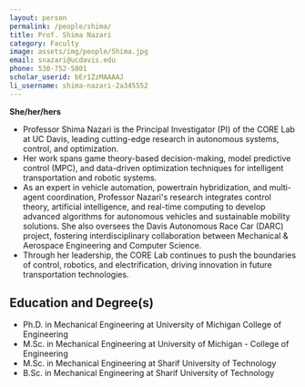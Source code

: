 ```yaml
---
layout: person
permalink: /people/shima/
title: Prof. Shima Nazari
category: Faculty
image: assets/img/people/Shima.jpg
email: snazari@ucdavis.edu
phone: 530-752-5801
scholar_userid: bEr1ZzMAAAAJ
li_username: shima-nazari-2a345552
---
```

**She/her/hers**

- Professor Shima Nazari is the Principal Investigator (PI) of the CORE Lab at UC Davis, leading cutting-edge research in autonomous systems, control, and optimization.
- Her work spans game theory-based decision-making, model predictive control (MPC), and data-driven optimization techniques for intelligent transportation and robotic systems.
- As an expert in vehicle automation, powertrain hybridization, and multi-agent coordination, Professor Nazari's research integrates control theory, artificial intelligence, and real-time computing to develop advanced algorithms for autonomous vehicles and sustainable mobility solutions. She also oversees the Davis Autonomous Race Car (DARC) project, fostering interdisciplinary collaboration between Mechanical & Aerospace Engineering and Computer Science.
- Through her leadership, the CORE Lab continues to push the boundaries of control, robotics, and electrification, driving innovation in future transportation technologies.

## Education and Degree(s)
- Ph.D. in Mechanical Engineering at University of Michigan College of Engineering
- M.Sc. in Mechanical Engineering at University of Michigan - College of Engineering
- M.Sc. in Mechanical Engineering at Sharif University of Technology
- B.Sc. in Mechanical Engineering at Sharif University of Technology
